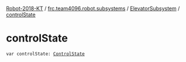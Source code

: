 [Robot-2018-KT](../../index.md) / [frc.team4096.robot.subsystems](../index.md) / [ElevatorSubsystem](index.md) / [controlState](./control-state.md)

# controlState

`var controlState: `[`ControlState`](../../frc.team4096.engine.motion.util/-control-state/index.md)